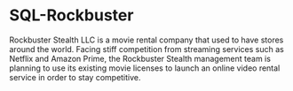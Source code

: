# SQL-Rockbuster
Rockbuster   Stealth   LLC   is   a   movie   rental   company   that   used   to   have   stores   around   the   world.    Facing   stiff   competition   from   streaming   services   such   as   Netflix   and   Amazon   Prime,   the   Rockbuster   Stealth   management   team   is   planning   to   use   its   existing   movie   licenses   to   launch   an   online   video   rental   service   in   order   to   stay   competitive.   
